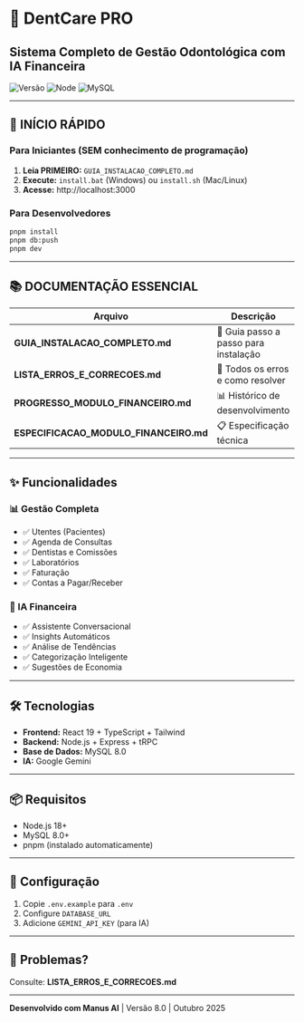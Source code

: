 # 🦷 DentCare PRO
## Sistema Completo de Gestão Odontológica com IA Financeira

![Versão](https://img.shields.io/badge/versão-8.0-blue)
![Node](https://img.shields.io/badge/node-18+-green)
![MySQL](https://img.shields.io/badge/mysql-8.0-orange)

---

## 🚀 INÍCIO RÁPIDO

### Para Iniciantes (SEM conhecimento de programação)

1. **Leia PRIMEIRO:** `GUIA_INSTALACAO_COMPLETO.md`
2. **Execute:** `install.bat` (Windows) ou `install.sh` (Mac/Linux)
3. **Acesse:** http://localhost:3000

### Para Desenvolvedores

```bash
pnpm install
pnpm db:push
pnpm dev
```

---

## 📚 DOCUMENTAÇÃO ESSENCIAL

| Arquivo | Descrição |
|---------|-----------|
| **GUIA_INSTALACAO_COMPLETO.md** | 📘 Guia passo a passo para instalação |
| **LISTA_ERROS_E_CORRECOES.md** | 🐛 Todos os erros e como resolver |
| **PROGRESSO_MODULO_FINANCEIRO.md** | 📊 Histórico de desenvolvimento |
| **ESPECIFICACAO_MODULO_FINANCEIRO.md** | 📋 Especificação técnica |

---

## ✨ Funcionalidades

### 📊 Gestão Completa
- ✅ Utentes (Pacientes)
- ✅ Agenda de Consultas
- ✅ Dentistas e Comissões
- ✅ Laboratórios
- ✅ Faturação
- ✅ Contas a Pagar/Receber

### 🤖 IA Financeira
- ✅ Assistente Conversacional
- ✅ Insights Automáticos
- ✅ Análise de Tendências
- ✅ Categorização Inteligente
- ✅ Sugestões de Economia

---

## 🛠️ Tecnologias

- **Frontend:** React 19 + TypeScript + Tailwind
- **Backend:** Node.js + Express + tRPC
- **Base de Dados:** MySQL 8.0
- **IA:** Google Gemini

---

## 📦 Requisitos

- Node.js 18+
- MySQL 8.0+
- pnpm (instalado automaticamente)

---

## 🔐 Configuração

1. Copie `.env.example` para `.env`
2. Configure `DATABASE_URL`
3. Adicione `GEMINI_API_KEY` (para IA)

---

## 🐛 Problemas?

Consulte: **LISTA_ERROS_E_CORRECOES.md**

---

**Desenvolvido com Manus AI** | Versão 8.0 | Outubro 2025

